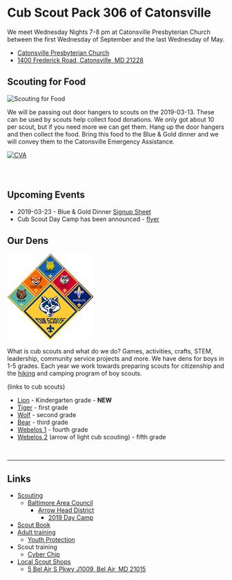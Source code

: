 # Cub Scout Pack 306 of Catonsville #

We meet Wednesday Nights 7-8 pm at Catonsville Presbyterian Church between the first Wednesday of September and the last Wednesday of May.

* [Catonsville Presbyterian Church](http://www.catonsvillepresb.org "external link to their web page")
* [1400 Frederick Road, Catonsville, MD 21228](https://goo.gl/maps/4m8ACB65TAn "a link to google maps") <i class="fas fa-map-marker-alt"></i>

## Scouting for Food ##
<style>
img[alt="Scouting for Food"]{height:7em;}
img[alt="CVA"]{display:block;height:2em;}
</style>
![Scouting for Food][s_for_food]

We will be passing out door hangers to scouts on the 2019-03-13. These can be used
by scouts help collect food donations. We only got about 10 per scout, but if you
need more we can get them. Hang up the door hangers and then collect the food.
Bring this food to the Blue & Gold dinner and we will convey them to the Catonsville
Emergency Assistance.

[![CVA][cva]](http://catonsvillehelp.org)

<!--http://www.baltimorebsa.org/program/scouting-for-food-/62586-->

<br clear="both">

## Upcoming Events ##

* 2019-03-23 - Blue & Gold Dinner [Signup Sheet][blue_gold_menu]
* Cub Scout Day Camp has been announced - [flyer](announcements/2019-03-13/CampArrowheadDayCamp2019flyer.pdf)

## Our Dens ##
![image of cub scout ranks][cub_scout_ranks]

What is cub scouts and what do we do? Games, activities, crafts, STEM, leadership, community service projects and more. We have dens for boys in 1-5 grades. Each year we work towards preparing scouts for citizenship and the [hiking](events/2017-2018/2018-07_hike/group.jpg) and camping program of boy scouts.

(links to cub scouts)

* [Lion](dens/lion/) - Kindergarten grade - **NEW**
* [Tiger](dens/tiger/) - first grade
* [Wolf](dens/wolf/) - second grade
* [Bear](dens/bear/) - third grade
* [Webelos 1](dens/webelos1) - fourth grade
* [Webelos 2](dens/webelos2/) (arrow of light cub scouting) - fifth grade

<br clear="both">

----

## Links ##

* [Scouting](https://www.scouting.org)
    * [Baltimore Area Council](http://www.baltimorebsa.org)
        * [Arrow Head District](http://www.baltimorebsa.org/2409)
            * [2019 Day Camp](http://www.baltimorebsa.org/registration/calendardetail.aspx?activitykey=2461585)
* [Scout Book](https://www.scoutbook.com)
* [Adult training](https://www.scouting.org/training/adult/)
    * [Youth Protection](https://www.scouting.org/training/youth-protection/)
* Scout training
    * [Cyber Chip](https://www.scouting.org/training/youth-protection/cyber-chip/)
* [Local Scout Shops][shops]
    * [5 Bel Air S Pkwy J1009, Bel Air, MD 21015][shop_map]
<br clear="both">

<!-- image links -->
[s_for_food]: https://5a6a246dfe17a1aac1cd-b99970780ce78ebdd694d83e551ef810.ssl.cf1.rackcdn.com/orgheaders/749/sff.png
[cva]: http://catonsvillehelp.org/wp-content/uploads/2015/10/cea_logofin_stacksidek_340x100.png
[cub_scout_ranks]: images/CubScouts-ranks-small.png  "image of cub scout rank"
[wet_cub_scouts]: events/2017-2018/2018-07_hike/group_small.jpg "image of cub scouts on a wet hike"
[shops]: http://www.baltimorebsa.org/scout-shops/30010 "Local Scout Shops"
[shop_map]: https://www.google.com/maps/place/5+Bel+Air+S+Pkwy+Suite+J,+1009,+Bel+Air,+MD+21015 "Map to Bel Air Scout Shop"
[blue_gold_menu]: https://docs.google.com/spreadsheets/d/1Xnif6eCK82NXsPdpr70X4U7MQeJ-dTXeC9kqgJkqILs/edit?usp=sharing "Blue & Gold Pot Luck"


